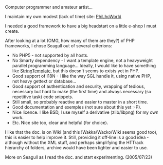 <!-- Name: User/PhilippeLhoste -->
<!-- Version: 2 -->
<!-- Last-Modified: 2005/11/15 13:33:58 -->
<!-- Author: werner -->
Computer programmer and amateur artist...

I maintain my own modest (lack of time) site: [PhiLhoWorld](http://Phi.Lho.free.fr)

I needed a good framework to have a big headstart on a little e-shop I must create.

After looking at a lot (OMG, how many of them are they?) of PHP frameworks, I chose Seagull out of several criterions:
  * No PHP5 - not supported by all hosts.
  * No Smarty dependency - I want a template engine, not a heavyweight parallel programming language... Ideally, I would like to have something like [StringTemplate](http://www.StringTemplate.org), but this doesn't seems to exists yet in PHP.
  * Good support of I18N - I like the way SGL handle it, using native PHP, not heavy gettext or database...
  * Good support of authentication and security, wrapping of tedious, necessary but hard to make (the first time) and always necessary (so repetitive task) code snippets.
  * Still small, so probably reactive and easier to master in a short time.
  * Good documentation and exemples (not sure about this yet :-P).
  * Nice licence. I like BSD, I use myself a derivative (zlib/libpng) for my own work.
  * Etc. Nice site too, clear and helpful (for choice).

I like that the doc. is on Wiki (and this !Wakka/Wacko/Wiki seems good too), this is easier to help improve it. Still, providing it off-line is a good idea - although without the XML stuff, and perhaps simplifying the HTTrack hierarchy of folders, archive would have been lighter and easier to use.

More on Seagull as I read the doc. and start experimenting. (2005/07/23)